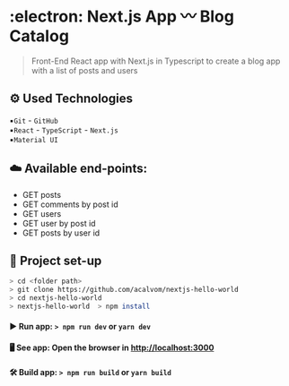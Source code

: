 # :electron: Next.js App 〰️ Blog Catalog

> Front-End React app with Next.js in Typescript to create a blog app with a list of posts and users

## ⚙️ Used Technologies

▪️`Git` - `GitHub`  
▪️`React` - `TypeScript` - `Next.js`  
▪️`Material UI`

## ☁️ Available end-points:

- GET posts
- GET comments by post id
- GET users
- GET user by post id
- GET posts by user id

## 🏁 Project set-up

```sh
> cd <folder path>
> git clone https://github.com/acalvom/nextjs-hello-world
> cd nextjs-hello-world
> nextjs-hello-world  > npm install
```

#### ▶️ Run app: `> npm run dev` or `yarn dev`

#### 🖥️ See app: Open the browser in [http://localhost:3000](http://localhost:3000)

#### 🛠️ Build app: `> npm run build` or `yarn build`
